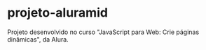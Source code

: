 # projeto-aluramid
Projeto desenvolvido no curso "JavaScript para Web: Crie páginas dinâmicas", da Alura.
